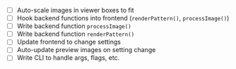 - [ ] Auto-scale images in viewer boxes to fit
- [ ] Hook backend functions into frontend (`renderPattern()`, `processImage()`)
- [ ] Write backend function `processImage()`
- [ ] Write backend function `renderPattern()`
- [ ] Update frontend to change settings
- [ ] Auto-update preview images on setting change
- [ ] Write CLI to handle args, flags, etc.

